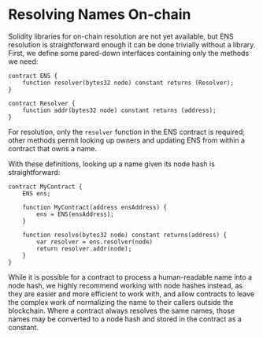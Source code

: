 # Resolving Names On-chain

Solidity libraries for on-chain resolution are not yet available, but ENS resolution is straightforward enough it can be done trivially without a library. First, we define some pared-down interfaces containing only the methods we need:

```text
contract ENS {
    function resolver(bytes32 node) constant returns (Resolver);
}

contract Resolver {
    function addr(bytes32 node) constant returns (address);
}
```

For resolution, only the `resolver` function in the ENS contract is required; other methods permit looking up owners and updating ENS from within a contract that owns a name.

With these definitions, looking up a name given its node hash is straightforward:

```text
contract MyContract {
    ENS ens;

    function MyContract(address ensAddress) {
        ens = ENS(ensAddress);
    }

    function resolve(bytes32 node) constant returns(address) {
        var resolver = ens.resolver(node)
        return resolver.addr(node);
    }
}
```

While it is possible for a contract to process a human-readable name into a node hash, we highly recommend working with node hashes instead, as they are easier and more efficient to work with, and allow contracts to leave the complex work of normalizing the name to their callers outside the blockchain. Where a contract always resolves the same names, those names may be converted to a node hash and stored in the contract as a constant.

